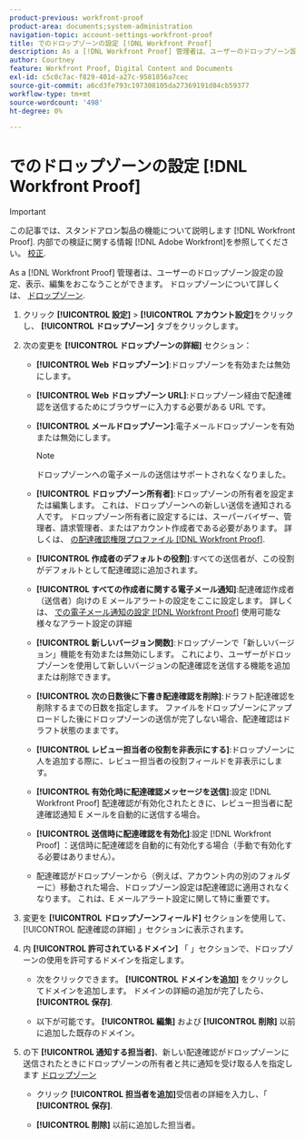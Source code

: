 ```yaml
---
product-previous: workfront-proof
product-area: documents;system-administration
navigation-topic: account-settings-workfront-proof
title: でのドロップゾーンの設定 [!DNL Workfront Proof]
description: As a [!DNL Workfront Proof] 管理者は、ユーザーのドロップゾーン設定の設定、表示、編集をおこなうことができます。 ドロップゾーンについて詳しくは、「ドロップゾーン」を参照してください。
author: Courtney
feature: Workfront Proof, Digital Content and Documents
exl-id: c5c0c7ac-f829-401d-a27c-9581856a7cec
source-git-commit: a6cd3fe793c197308105da27369191d84cb59377
workflow-type: tm+mt
source-wordcount: '498'
ht-degree: 0%

---
```


# でのドロップゾーンの設定 [!DNL Workfront Proof]

>[!IMPORTANT]
>
>この記事では、スタンドアロン製品の機能について説明します [!DNL Workfront Proof]. 内部での検証に関する情報 [!DNL Adobe Workfront]を参照してください。 [校正](../../../review-and-approve-work/proofing/proofing.md).

As a [!DNL Workfront Proof] 管理者は、ユーザーのドロップゾーン設定の設定、表示、編集をおこなうことができます。 ドロップゾーンについて詳しくは、 [ドロップゾーン](../../../workfront-proof/wp-work-proofsfiles/create-proofs-and-files/dropzone.md).

1. クリック **[!UICONTROL 設定]** > **[!UICONTROL アカウント設定]**&#x200B;をクリックし、 **[!UICONTROL ドロップゾーン]** タブをクリックします。

1. 次の変更を **[!UICONTROL ドロップゾーンの詳細]** セクション：

   * **[!UICONTROL Web ドロップゾーン]**:ドロップゾーンを有効または無効にします。
   * **[!UICONTROL Web ドロップゾーン URL]**:ドロップゾーン経由で配達確認を送信するためにブラウザーに入力する必要がある URL です。
   * **[!UICONTROL メールドロップゾーン]**:電子メールドロップゾーンを有効または無効にします。

      >[!NOTE]
      >
      >ドロップゾーンへの電子メールの送信はサポートされなくなりました。

   * **[!UICONTROL ドロップゾーン所有者]**:ドロップゾーンの所有者を設定または編集します。 これは、ドロップゾーンへの新しい送信を通知される人です。 ドロップゾーン所有者に設定するには、スーパーバイザー、管理者、請求管理者、またはアカウント作成者である必要があります。 詳しくは、 [の配達確認権限プロファイル [!DNL Workfront Proof]](../../../workfront-proof/wp-acct-admin/account-settings/proof-perm-profiles-in-wp.md).

   * **[!UICONTROL 作成者のデフォルトの役割]**:すべての送信者が、この役割がデフォルトとして配達確認に追加されます。
   * **[!UICONTROL すべての作成者に関する電子メール通知]**:配達確認作成者（送信者）向けの E メールアラートの設定をここに設定します。 詳しくは、 [での電子メール通知の設定 [!DNL Workfront Proof]](../../../workfront-proof/wp-emailsntfctns/email-alerts/config-email-notification-settings-wp.md) 使用可能な様々なアラート設定の詳細

   * **[!UICONTROL 新しいバージョン関数]**:ドロップゾーンで「新しいバージョン」機能を有効または無効にします。 これにより、ユーザーがドロップゾーンを使用して新しいバージョンの配達確認を送信する機能を追加または削除できます。
   * **[!UICONTROL 次の日数後に下書き配達確認を削除]**:ドラフト配達確認を削除するまでの日数を指定します。 ファイルをドロップゾーンにアップロードした後にドロップゾーンの送信が完了しない場合、配達確認はドラフト状態のままです。
   * **[!UICONTROL レビュー担当者の役割を非表示にする]**:ドロップゾーンに人を追加する際に、レビュー担当者の役割フィールドを非表示にします。
   * **[!UICONTROL 有効化時に配達確認メッセージを送信]**:設定 [!DNL Workfront Proof] 配達確認が有効化されたときに、レビュー担当者に配達確認通知 E メールを自動的に送信する場合。
   * **[!UICONTROL 送信時に配達確認を有効化]**:設定 [!DNL Workfront Proof] ：送信時に配達確認を自動的に有効化する場合（手動で有効化する必要はありません）。

   * 配達確認がドロップゾーンから（例えば、アカウント内の別のフォルダーに）移動された場合、ドロップゾーン設定は配達確認に適用されなくなります。 これは、E メールアラート設定に関して特に重要です。

1. 変更を **[!UICONTROL ドロップゾーンフィールド]** セクションを使用して、 [!UICONTROL 配達確認の詳細] 」セクションに表示されます。
1. 内 **[!UICONTROL 許可されているドメイン]** 「 」セクションで、ドロップゾーンの使用を許可するドメインを指定します。

   * 次をクリックできます。 **[!UICONTROL ドメインを追加]** をクリックしてドメインを追加します。 ドメインの詳細の追加が完了したら、 **[!UICONTROL 保存]**.

   * 以下が可能です。 **[!UICONTROL 編集]** および **[!UICONTROL 削除]** 以前に追加した既存のドメイン。

1. の下 **[!UICONTROL 通知する担当者]**、新しい配達確認がドロップゾーンに送信されたときにドロップゾーンの所有者と共に通知を受け取る人を指定します [ドロップゾーン](../../../workfront-proof/wp-work-proofsfiles/create-proofs-and-files/dropzone.md)

   * クリック **[!UICONTROL 担当者を追加]**&#x200B;受信者の詳細を入力し、「 **[!UICONTROL 保存]**.

   * **[!UICONTROL 削除]** 以前に追加した担当者。
